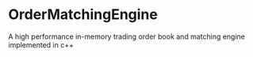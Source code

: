 # OrderMatchingEngine
A high performance in-memory trading order book and matching engine implemented in c++
